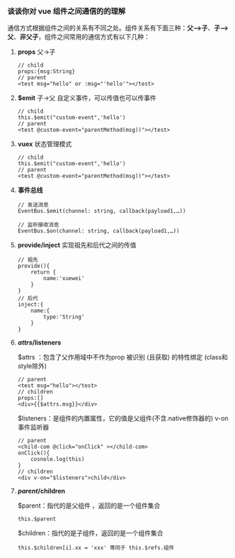 ### 谈谈你对 vue 组件之间通信的的理解

​	通信方式根据组件之间的关系有不同之处。组件关系有下面三种：**父-->子**、**子-->父**、**非父子**，组件之间常用的通信方式有以下几种：

1. **props** 父->子

   ```
   // child 
   props:{msg:String}
   // parent
   <test msg="hello" or :msg="'hello'"></test>
   ```

2. **$emit** 子->父 自定义事件，可以传值也可以传事件

   ```
   // child
   this.$emit("custom-event",'hello')
   // parent
   <test @custom-event="parentMethod(msg))"></test>
   ```

3. **vuex** 状态管理模式

   ```
   // child
   this.$emit("custom-event",'hello')
   // parent
   <test @custom-event="parentMethod(msg))"></test>
   ```

4. **事件总线**

   ```
   // 发送消息
   EventBus.$emit(channel: string, callback(payload1,…))
    
   // 监听接收消息
   EventBus.$on(channel: string, callback(payload1,…))
   ```

5. **provide/inject** 实现祖先和后代之间的传值

   ```
   // 祖先
   provide(){
       return {
           name:'xuewei'
       }
   }
   // 后代
   inject:{
       name:{
           type:'String'
       }
   }
   ```

6. **$attrs/$listeners**

   $attrs ：包含了父作用域中不作为prop 被识别 (且获取) 的特性绑定 (class和 style除外)

   ```
   // parent
   <test msg="hello"></test>
   // children
   props:[]
   <div>{{$attrs.msg}}</div>
   ```

   $listeners：是组件的内置属性，它的值是父组件(不含.native修饰器的) v-on事件监听器

   ```
   // parent
   <child-com @click="onClick" ></child-com>
   onClick(){
       cosnole.log(this)
   }
   // children
   <div v-on="$listeners">child</div>
   ```

7. **$parent/$children**

   $parent：指代的是父组件 ，返回的是一个组件集合

   ```
   this.$parent
   ```

   $children：指代的是子组件，返回的是一个组件集合

   ```
   this.$children[i].xx = 'xxx' 等同于 this.$refs.组件
   ```




